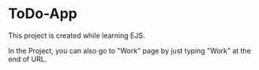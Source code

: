 # ToDo-App
This project is created while learning EJS.


In the Project, you can also go to "Work" page by just typing "Work" at the end of URL.
